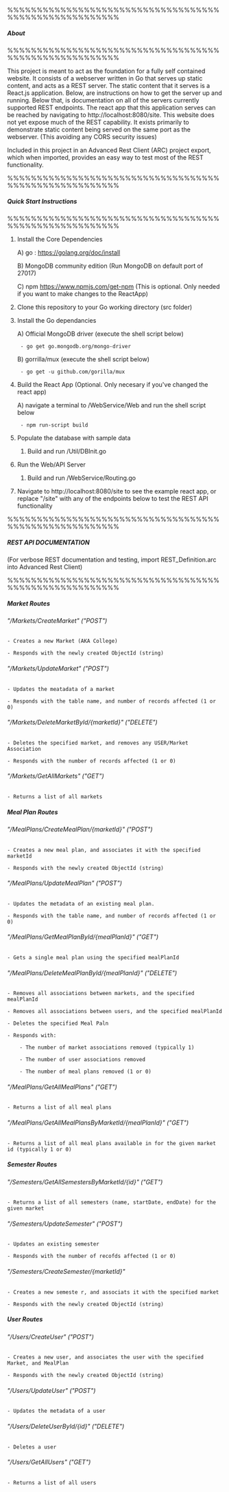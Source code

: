 %%%%%%%%%%%%%%%%%%%%%%%%%%%%%%%%%%%%%%%%%%%%%%%%%%%%%%%

##### *About*

%%%%%%%%%%%%%%%%%%%%%%%%%%%%%%%%%%%%%%%%%%%%%%%%%%%%%%%

This project is meant to act as the foundation for a fully self contained website. It consists of a webserver written in Go that serves up static content, and acts as a REST server.  The static content that it serves is a React.js application. Below, are instructions on how to get the server up and running. Below that, is documentation on all of the servers currently supported REST endpoints.  The react app that this application serves can be reached by navigating to http://localhost:8080/site.  This website does not yet expose much of the REST capability.  It exists primarily to demonstrate static content being served on the same port as the webserver. (This avoiding any CORS security issues) 

Included in this project in an Advanced Rest Client (ARC) project export, which when imported, provides an easy way to test most of the REST functionality. 


%%%%%%%%%%%%%%%%%%%%%%%%%%%%%%%%%%%%%%%%%%%%%%%%%%%%%%%

##### *Quick Start Instructions*

%%%%%%%%%%%%%%%%%%%%%%%%%%%%%%%%%%%%%%%%%%%%%%%%%%%%%%%

1) Install the Core Dependencies

	A) go : https://golang.org/doc/install

	B) MongoDB community edition (Run MongoDB on default port of 27017)

	C) npm https://www.npmjs.com/get-npm (This is optional. Only needed if you want to make changes to the ReactApp)

2) Clone this repository to your Go working directory (src folder)


3) Install the Go dependancies
 
	A) Official MongoDB driver (execute the shell script below)

		- go get go.mongodb.org/mongo-driver

	B) gorrilla/mux (execute the shell script below)

		- go get -u github.com/gorilla/mux

4) Build the React App (Optional. Only necesary if you've changed the react app)

	A) navigate a terminal to /WebService/Web and run the shell script below

		- npm run-script build

4) Populate the database with sample data

	1) Build and run /Util/DBInit.go

5) Run the Web/API Server

	1) Build and run /WebService/Routing.go

6) Navigate to http://localhost:8080/site to see the example react app, or replace "/site" with any of the endpoints below to test the REST API functionality


%%%%%%%%%%%%%%%%%%%%%%%%%%%%%%%%%%%%%%%%%%%%%%%%%%%%%%%

##### *REST API DOCUMENTATION* 

(For verbose REST documentation and testing, import REST_Definition.arc into Advanced Rest Client)

%%%%%%%%%%%%%%%%%%%%%%%%%%%%%%%%%%%%%%%%%%%%%%%%%%%%%%%

##### *Market Routes*

###### "/Markets/CreateMarket" ("POST")

	- Creates a new Market (AKA College)

	- Responds with the newly created ObjectId (string)

###### "/Markets/UpdateMarket" ("POST")

	- Updates the meatadata of a market

	- Responds with the table name, and number of records affected (1 or 0)

###### "/Markets/DeleteMarketById/{marketId}" ("DELETE")

	- Deletes the specified market, and removes any USER/Market Association
	
	- Responds with the number of records affected (1 or 0)
	
###### "/Markets/GetAllMarkets" ("GET")

	- Returns a list of all markets
	

##### *Meal Plan Routes*

###### "/MealPlans/CreateMealPlan/{marketId}" ("POST")

	- Creates a new meal plan, and associates it with the specified marketId 
	
	- Responds with the newly created ObjectId (string)
	
###### "/MealPlans/UpdateMealPlan" ("POST")

	- Updates the metadata of an existing meal plan. 
	
	- Responds with the table name, and number of records affected (1 or 0)
	
###### "/MealPlans/GetMealPlanById/{mealPlanId}" ("GET")

	- Gets a single meal plan using the specified mealPlanId
	
###### "/MealPlans/DeleteMealPlanById/{mealPlanId}" ("DELETE")

	- Removes all associations between markets, and the specified mealPlanId
	
	- Removes all associations between users, and the specified mealPlanId
	
	- Deletes the specified Meal Paln 
	
	- Responds with:
	
		- The number of market associations removed (typically 1)
		
		- The number of user associations removed
		
		- The number of meal plans removed (1 or 0)	
		
###### "/MealPlans/GetAllMealPlans" ("GET")

	- Returns a list of all meal plans	
	
###### "/MealPlans/GetAllMealPlansByMarketId/{mealPlanId}" ("GET")

	- Returns a list of all meal plans available in for the given market id (typically 1 or 0)
	

##### *Semester Routes*

###### "/Semesters/GetAllSemestersByMarketId/{id}" ("GET")

	- Returns a list of all semesters (name, startDate, endDate) for the given market
	
###### "/Semesters/UpdateSemester" ("POST")

	- Updates an existing semester 
	
	- Responds with the number of recofds affected (1 or 0)
	
###### "/Semesters/CreateSemester/{marketId}"

	- Creates a new semeste	r, and associats it with the specified market
	
	- Responds with the newly created ObjectId (string)

##### *User Routes*

###### "/Users/CreateUser" ("POST")

	- Creates a new user, and associates the user with the specified Market, and MealPlan
	
	- Responds with the newly created ObjectId (string)
	
###### "/Users/UpdateUser" ("POST")

	- Updates the metadata of a user
	
###### "/Users/DeleteUserById/{id}" ("DELETE")

	- Deletes a user
	
###### "/Users/GetAllUsers" ("GET")

	- Returns a list of all users
